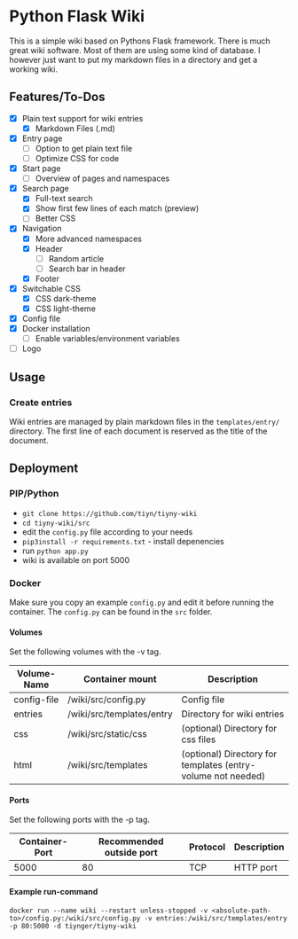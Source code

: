 # Python Flask Wiki

This is a simple wiki based on Pythons Flask framework.
There is much great wiki software.
Most of them are using some kind of database.
I however just want to put my markdown files in a directory and get a working wiki.

## Features/To-Dos

- [x] Plain text support for wiki entries
    - [x] Markdown Files (.md)
- [x] Entry page
    - [ ] Option to get plain text file
    - [ ] Optimize CSS for code
- [x] Start page
    - [ ] Overview of pages and namespaces
- [x] Search page
    - [x] Full-text search
    - [x] Show first few lines of each match (preview)
    - [ ] Better CSS
- [x] Navigation
    - [x] More advanced namespaces
    - [x] Header
        - [ ] Random article
        - [ ] Search bar in header
    - [x] Footer
- [x] Switchable CSS
    - [x] CSS dark-theme
    - [x] CSS light-theme
- [x] Config file
- [x] Docker installation
    - [ ] Enable variables/environment variables
- [ ] Logo

## Usage

### Create entries

Wiki entries are managed by plain markdown files in the `templates/entry/` directory.
The first line of each document is reserved as the title of the document.

## Deployment

### PIP/Python

- `git clone https://github.com/tiyn/tiyny-wiki`
- `cd tiyny-wiki/src`
- edit the `config.py` file according to your needs
- `pip3install -r requirements.txt` - install depenencies
- run `python app.py`
- wiki is available on port 5000

### Docker

Make sure you copy an example `config.py` and edit it before running the container.
The `config.py` can be found in the `src` folder.

#### Volumes

Set the following volumes with the -v tag.

| Volume-Name | Container mount           | Description                                                  |
|-------------|---------------------------|--------------------------------------------------------------|
| config-file | /wiki/src/config.py       | Config file                                                  |
| entries     | /wiki/src/templates/entry | Directory for wiki entries                                   |
| css         | /wiki/src/static/css      | (optional) Directory for css files                           |
| html        | /wiki/src/templates       | (optional) Directory for templates (entry-volume not needed) |

#### Ports

Set the following ports with the -p tag.

| Container-Port | Recommended outside port | Protocol | Description |
|----------------|--------------------------|----------|-------------|
| 5000           | 80                       | TCP      | HTTP port   |

#### Example run-command

`docker run --name wiki --restart unless-stopped -v <absolute-path-to>/config.py:/wiki/src/config.py -v entries:/wiki/src/templates/entry -p 80:5000 -d tiynger/tiyny-wiki`
